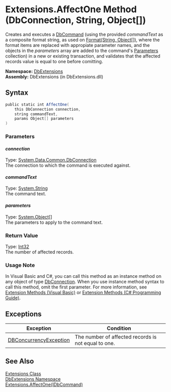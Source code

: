Extensions.AffectOne Method (DbConnection, String, Object[])
============================================================
Creates and executes a [DbCommand][1] (using the provided *commandText* as a composite format string, as used on [Format(String, Object[])][2], where the format items are replaced with appropiate parameter names, and the objects in the *parameters* array are added to the command's [Parameters][3] collection) in a new or existing transaction, and validates that the affected records value is equal to one before comitting.

**Namespace:** [DbExtensions][4]  
**Assembly:** DbExtensions (in DbExtensions.dll)

Syntax
------

```csharp
public static int AffectOne(
	this DbConnection connection,
	string commandText,
	params Object[] parameters
)
```

### Parameters

#### *connection*
Type: [System.Data.Common.DbConnection][5]  
The connection to which the command is executed against.

#### *commandText*
Type: [System.String][6]  
The command text.

#### *parameters*
Type: [System.Object][7][]  
The parameters to apply to the command text.

### Return Value
Type: [Int32][8]  
The number of affected records.
### Usage Note
In Visual Basic and C#, you can call this method as an instance method on any object of type [DbConnection][5]. When you use instance method syntax to call this method, omit the first parameter. For more information, see [Extension Methods (Visual Basic)][9] or [Extension Methods (C# Programming Guide)][10].

Exceptions
----------

Exception                    | Condition                                           
---------------------------- | --------------------------------------------------- 
[DBConcurrencyException][11] | The number of affected records is not equal to one. 


See Also
--------
[Extensions Class][12]  
[DbExtensions Namespace][4]  
[Extensions.AffectOne(IDbCommand)][13]  

[1]: http://msdn.microsoft.com/en-us/library/852d01k6
[2]: http://msdn.microsoft.com/en-us/library/b1csw23d
[3]: http://msdn.microsoft.com/en-us/library/9czdkzd1
[4]: ../README.md
[5]: http://msdn.microsoft.com/en-us/library/c790zwhc
[6]: http://msdn.microsoft.com/en-us/library/s1wwdcbf
[7]: http://msdn.microsoft.com/en-us/library/e5kfa45b
[8]: http://msdn.microsoft.com/en-us/library/td2s409d
[9]: http://msdn.microsoft.com/en-us/library/bb384936.aspx
[10]: http://msdn.microsoft.com/en-us/library/bb383977.aspx
[11]: http://msdn.microsoft.com/en-us/library/bsdf9tb2
[12]: README.md
[13]: AffectOne_4.md